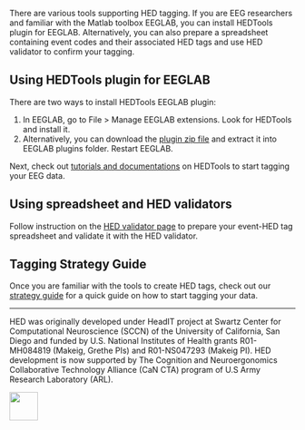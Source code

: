 There are various tools supporting HED tagging. If you are EEG researchers and familiar with the Matlab toolbox EEGLAB, you can install HEDTools plugin for EEGLAB. Alternatively, you can also prepare a spreadsheet containing event codes and their associated HED tags and use HED validator to confirm your tagging.

## Using HEDTools plugin for EEGLAB
There are two ways to install HEDTools EEGLAB plugin:
1. In EEGLAB, go to File > Manage EEGLAB extensions. Look for HEDTools and install it.
2. Alternatively, you can download the [plugin zip file](https://github.com/hed-standard/hed-matlab/tree/master/EEGLABPlugin) and extract it into EEGLAB plugins folder. Restart EEGLAB.

Next, check out [tutorials and documentations](eeglab)  on HEDTools to start tagging your EEG data.

## Using spreadsheet and HED validators
Follow instruction on the [HED validator page](http://visual.cs.utsa.edu/hed/help) to prepare your event-HED tag spreadsheet and validate it with the HED validator.

## Tagging Strategy Guide
Once you are familiar with the tools to create HED tags, check out our [strategy guide](/pdf/HEDTaggingStrategyGuide.pdf) for a quick guide on how to start tagging your data.

***

HED was originally developed under HeadIT project at Swartz Center for Computational Neuroscience (SCCN) of the University of California, San Diego and funded by U.S. National Institutes of Health grants R01-MH084819 (Makeig, Grethe PIs) and R01-NS047293 (Makeig PI). HED development is now supported by The Cognition and Neuroergonomics Collaborative Technology Alliance (CaN CTA) program of U.S Army Research Laboratory (ARL).
<div width = "100%">
<div width = "100%" align = "center" style="float:left">
<a href="http://www.arl.army.mil/"  align="center"><img src="/images/ARL_logo.png" align="centeer" height="50px" ></a>
</div>
</div>
<p/>
